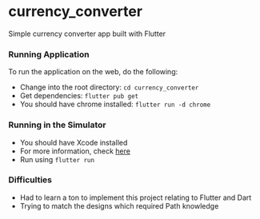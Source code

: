 # currency_converter

Simple currency converter app built with Flutter

### Running Application

To run the application on the web, do the following:
* Change into the root directory: `cd currency_converter`
* Get dependencies: `flutter pub get`
* You should have chrome installed: `flutter run -d chrome`

### Running in the Simulator

* You should have Xcode installed
* For more information, check [here](https://flutter.dev/docs/get-started/install)
* Run using `flutter run`

### Difficulties

* Had to learn a ton to implement this project relating to Flutter and Dart
* Trying to match the designs which required Path knowledge